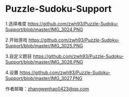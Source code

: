 # Puzzle-Sudoku-Support

1.选择难度
https://github.com/zwh93/Puzzle-Sudoku-Support/blob/master/IMG_3024.PNG

2.开始游戏
https://github.com/zwh93/Puzzle-Sudoku-Support/blob/master/IMG_3025.PNG

3.自定义题目
https://github.com/zwh93/Puzzle-Sudoku-Support/blob/master/IMG_3026.PNG

4.设置
https://github.com/zwh93/Puzzle-Sudoku-Support/blob/master/IMG_3027.PNG

作者邮箱：zhangwenhao0423@qq.com
